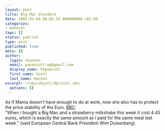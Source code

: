 ```yaml
---
layout: post
title: Big Mac Standard
date: 2002-01-04 06:01:53.000000000 +01:00
categories:
- General
tags: []
status: publish
type: post
published: true
meta: {}
author:
  login: shanson
  email: papascott-wp@gmail.com
  display_name: PapaScott
  first_name: Scott
  last_name: Hanson
excerpt: !ruby/object:Hpricot::Doc
  options: {}
---
```

<p>As if Mama doesn't have enough to do at work, now she also has to protect the price stability of the Euro. <a href="http://news.bbc.co.uk/hi/english/business/newsid_1739000/1739966.stm">BBC</a>:<br />
"When I bought a Big Mac and a strawberry milkshake this week it cost 4.45 euros, which is exactly the same amount as I paid for the same meal last week." (said European Central Bank President Wim Duisenberg).</p>

